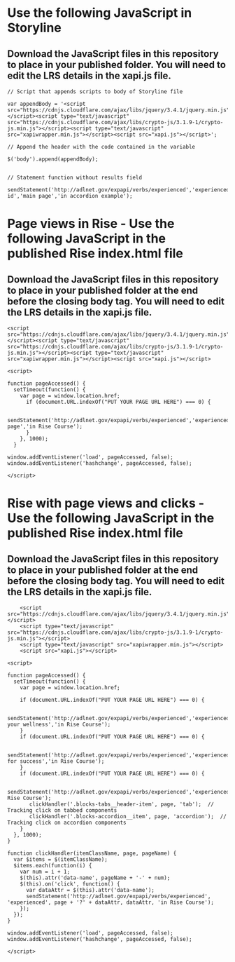 # Use the following JavaScript in Storyline
## Download the JavaScript files in this repository to place in your published folder. You will need to edit the LRS details in the xapi.js file.

```
// Script that appends scripts to body of Storyline file

var appendBody = '<script src="https://cdnjs.cloudflare.com/ajax/libs/jquery/3.4.1/jquery.min.js"></script><script type="text/javascript" src="https://cdnjs.cloudflare.com/ajax/libs/crypto-js/3.1.9-1/crypto-js.min.js"></script><script type="text/javascript" src="xapiwrapper.min.js"></script><script src="xapi.js"></script>';

// Append the header with the code contained in the variable

$('body').append(appendBody);


// Statement function without results field

sendStatement('http://adlnet.gov/expapi/verbs/experienced','experienced','http://example.com/activity-id','main page','in accordion example');
```

# Page views in Rise - Use the following JavaScript in the published Rise index.html file
## Download the JavaScript files in this repository to place in your published folder at the end before the closing body tag. You will need to edit the LRS details in the xapi.js file.


```
<script src="https://cdnjs.cloudflare.com/ajax/libs/jquery/3.4.1/jquery.min.js"></script><script type="text/javascript" src="https://cdnjs.cloudflare.com/ajax/libs/crypto-js/3.1.9-1/crypto-js.min.js"></script><script type="text/javascript" src="xapiwrapper.min.js"></script><script src="xapi.js"></script>

<script>

function pageAccessed() {
  setTimeout(function() {
    var page = window.location.href;
      if (document.URL.indexOf("PUT YOUR PAGE URL HERE") === 0) {

        sendStatement('http://adlnet.gov/expapi/verbs/experienced','experienced',page,'Some page','in Rise Course');
      }
    }, 1000);
  }

window.addEventListener('load', pageAccessed, false);
window.addEventListener('hashchange', pageAccessed, false);

</script>
```
# Rise with page views and clicks - Use the following JavaScript in the published Rise index.html file
## Download the JavaScript files in this repository to place in your published folder at the end before the closing body tag. You will need to edit the LRS details in the xapi.js file.

```
    <script src="https://cdnjs.cloudflare.com/ajax/libs/jquery/3.4.1/jquery.min.js"></script>
    <script type="text/javascript" src="https://cdnjs.cloudflare.com/ajax/libs/crypto-js/3.1.9-1/crypto-js.min.js"></script>
    <script type="text/javascript" src="xapiwrapper.min.js"></script>
    <script src="xapi.js"></script>

<script>

function pageAccessed() {
  setTimeout(function() {
    var page = window.location.href;

    if (document.URL.indexOf("PUT YOUR PAGE URL HERE") === 0) {

      sendStatement('http://adlnet.gov/expapi/verbs/experienced','experienced',page,'Gauging your wellness','in Rise Course');
    }
    if (document.URL.indexOf("PUT YOUR PAGE URL HERE") === 0) {

      sendStatement('http://adlnet.gov/expapi/verbs/experienced','experienced',page,'Stretching for success','in Rise Course');
    }
    if (document.URL.indexOf("PUT YOUR PAGE URL HERE") === 0) {

      sendStatement('http://adlnet.gov/expapi/verbs/experienced','experienced',page,'Stress','in Rise Course');
       clickHandler('.blocks-tabs__header-item', page, 'tab');  // Tracking click on tabbed components
       clickHandler('.blocks-accordion__item', page, 'accordion');  // Tracking click on accordion components
    }
  }, 1000);
}

function clickHandler(itemClassName, page, pageName) {
  var $items = $(itemClassName);
  $items.each(function(i) {
    var num = i + 1;
    $(this).attr('data-name', pageName + '-' + num);
    $(this).on('click', function() {
      var dataAttr = $(this).attr('data-name');
      sendStatement('http://adlnet.gov/expapi/verbs/experienced', 'experienced', page + '?' + dataAttr, dataAttr, 'in Rise Course');
    });
  });
}

window.addEventListener('load', pageAccessed, false);
window.addEventListener('hashchange', pageAccessed, false);

</script>
```
